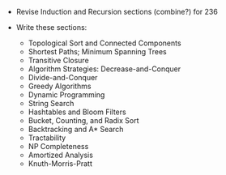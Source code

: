 * Revise Induction and Recursion sections (combine?) for 236

* Write these sections:
   + Topological Sort and Connected Components
   + Shortest Paths; Minimum Spanning Trees
   + Transitive Closure
   + Algorithm Strategies: Decrease-and-Conquer
   + Divide-and-Conquer
   + Greedy Algorithms
   + Dynamic Programming
   + String Search
   + Hashtables and Bloom Filters
   + Bucket, Counting, and Radix Sort
   + Backtracking and A* Search
   + Tractability
   + NP Completeness
   + Amortized Analysis
   + Knuth-Morris-Pratt
 